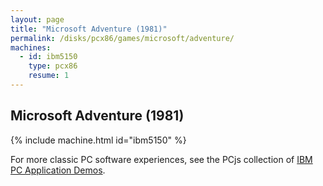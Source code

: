 ```yaml
---
layout: page
title: "Microsoft Adventure (1981)"
permalink: /disks/pcx86/games/microsoft/adventure/
machines:
  - id: ibm5150
    type: pcx86
    resume: 1
---
```


Microsoft Adventure (1981)
--------------------------

{% include machine.html id="ibm5150" %}

For more classic PC software experiences, see the PCjs collection of [IBM PC Application Demos](/apps/pcx86/).
